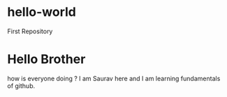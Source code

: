 # hello-world
First Repository
# Hello Brother
how is everyone doing ?
I am Saurav here and I am learning fundamentals of github.

